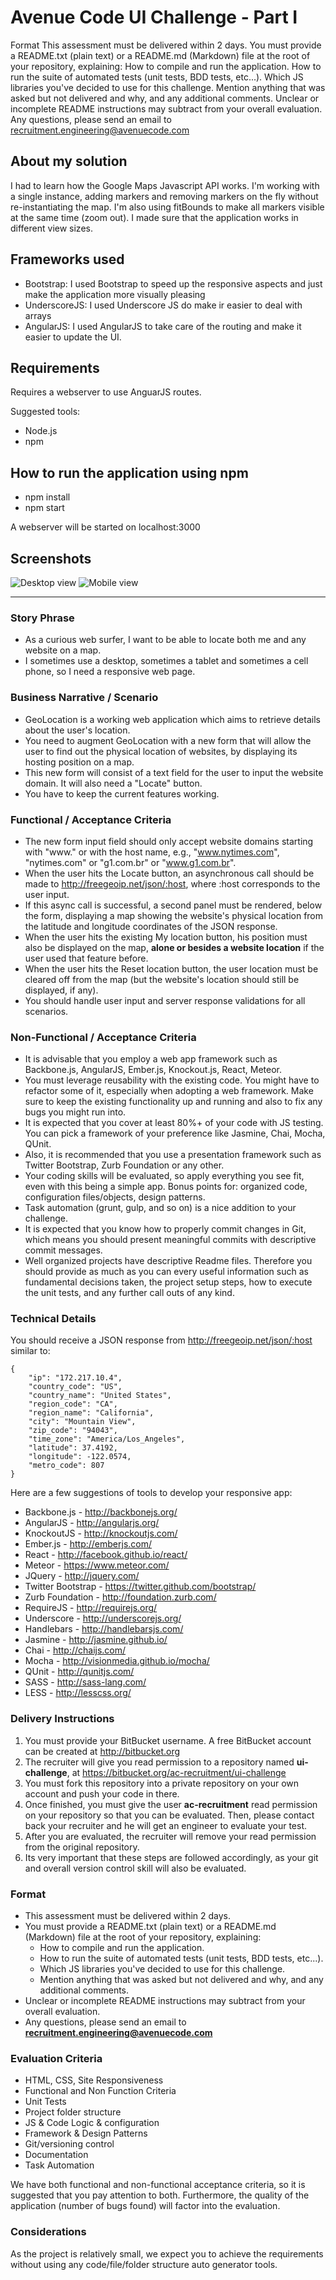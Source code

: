 # Avenue Code UI Challenge - Part I #


Format
This assessment must be delivered within 2 days.
You must provide a README.txt (plain text) or a README.md (Markdown) file at the root of your repository, explaining:
How to compile and run the application.
How to run the suite of automated tests (unit tests, BDD tests, etc...).
Which JS libraries you've decided to use for this challenge.
Mention anything that was asked but not delivered and why, and any additional comments.
Unclear or incomplete README instructions may subtract from your overall evaluation.
Any questions, please send an email to recruitment.engineering@avenuecode.com

## About my solution

I had to learn how the Google Maps Javascript API works. I'm working with a single instance, adding markers and removing markers on the fly without re-instantiating the map. I'm also using fitBounds to make all markers visible at the same time (zoom out). I made sure that the application works in different view sizes.

## Frameworks used

* Bootstrap: I used Bootstrap to speed up the responsive aspects and just make the application more visually pleasing
* UnderscoreJS: I used Underscore JS do make ir easier to deal with arrays
* AngularJS: I used AngularJS to take care of the routing and make it easier to update the UI.

## Requirements

Requires a webserver to use AnguarJS routes.

Suggested tools:

* Node.js
* npm

## How to run the application using npm

* npm install
* npm start

A webserver will be started on localhost:3000

## Screenshots

![Desktop view](./docs/img/geolocationapp-desktop.png)
![Mobile view](./docs/img/geolocationapp-mobile.png)

---

### Story Phrase ###
* As a curious web surfer, I want to be able to locate both me and any website on a map.
* I sometimes use a desktop, sometimes a tablet and sometimes a cell phone, so I need a responsive web page.

### Business Narrative / Scenario ###
* GeoLocation is a working web application which aims to retrieve details about the user's location. 
* You need to augment GeoLocation with a new form that will allow the user to find out the physical location of websites, by displaying its hosting position on a map. 
* This new form will consist of a text field for the user to input the website domain.  It will also need a "Locate" button.
* You have to keep the current features working.

### Functional / Acceptance Criteria ###
* The new form input field should only accept website domains starting with "www."  or with the host name, e.g., "www.nytimes.com", "nytimes.com" or "g1.com.br" or "www.g1.com.br".
* When the user hits the Locate button, an asynchronous call should be made to http://freegeoip.net/json/:host, where :host corresponds to the user input.
* If this async call is successful, a second panel must be rendered, below the form, displaying a map showing the website's physical location from the latitude and longitude coordinates of the JSON response.
* When the user hits the existing My location button, his position must also be displayed on the map, **alone or besides a website location** if the user used that feature before.
* When the user hits the Reset location button, the user location must be cleared off from the map (but the website's location should still be displayed, if any).
* You should handle user input and server response validations for all scenarios.


### Non-Functional / Acceptance Criteria ###
* It is advisable that you employ a web app framework such as Backbone.js, AngularJS, Ember.js, Knockout.js, React, Meteor.
* You must leverage reusability with the existing code. You might have to refactor some of it, especially when adopting a web framework. Make sure to keep the existing functionality up and running and also to fix any bugs you might run into.
* It is expected that you cover at least 80%+ of your code with JS testing. You can pick a framework of your preference like Jasmine, Chai, Mocha, QUnit.
* Also, it is recommended that you use a presentation framework such as Twitter Bootstrap, Zurb Foundation or any other.
* Your coding skills will be evaluated, so apply everything you see fit, even with this being a simple app. Bonus points for: organized code, configuration files/objects, design patterns.
* Task automation (grunt, gulp, and so on) is a nice addition to your challenge.
* It is expected that you know how to properly commit changes in Git, which means you should present meaningful commits with descriptive commit messages.
* Well organized projects have descriptive Readme files. Therefore you should provide as much as you can every useful information such as fundamental decisions taken, the project setup steps, how to execute the unit tests, and any further call outs of any kind.

### Technical Details ###
You should receive a JSON response from http://freegeoip.net/json/:host similar to:

```
{
    "ip": "172.217.10.4",
    "country_code": "US",
    "country_name": "United States",
    "region_code": "CA",
    "region_name": "California",
    "city": "Mountain View",
    "zip_code": "94043",
    "time_zone": "America/Los_Angeles",
    "latitude": 37.4192,
    "longitude": -122.0574,
    "metro_code": 807
}
```

Here are a few suggestions of tools to develop your responsive app:

* Backbone.js - http://backbonejs.org/
* AngularJS - http://angularjs.org/
* KnockoutJS - http://knockoutjs.com/
* Ember.js - http://emberjs.com/
* React - http://facebook.github.io/react/
* Meteor - https://www.meteor.com/
* JQuery - http://jquery.com/
* Twitter Bootstrap - https://twitter.github.com/bootstrap/
* Zurb Foundation - http://foundation.zurb.com/
* RequireJS - http://requirejs.org/
* Underscore - http://underscorejs.org/
* Handlebars - http://handlebarsjs.com/
* Jasmine - http://jasmine.github.io/
* Chai - http://chaijs.com/
* Mocha - http://visionmedia.github.io/mocha/
* QUnit - http://qunitjs.com/
* SASS - http://sass-lang.com/
* LESS - http://lesscss.org/

### Delivery Instructions ###

1. You must provide your BitBucket username. A free BitBucket account can be created at http://bitbucket.org
1. The recruiter will give you read permission to a repository named **ui-challenge**, at https://bitbucket.org/ac-recruitment/ui-challenge
1. You must fork this repository into a private repository on your own account and push your code in there.
1. Once finished, you must give the user **ac-recruitment** read permission on your repository so that you can be evaluated. Then, please contact back your recruiter and he will get an engineer to evaluate your test.
1. After you are evaluated, the recruiter will remove your read permission from the original repository.
1. Its very important that these steps are followed accordingly, as your git and overall version control skill will also be evaluated.

### Format ###

* This assessment must be delivered within 2 days.
* You must provide a README.txt (plain text) or a README.md (Markdown) file at the root of your repository, explaining:
    * How to compile and run the application.
    * How to run the suite of automated tests (unit tests, BDD tests, etc...).
    * Which JS libraries you've decided to use for this challenge.
    * Mention anything that was asked but not delivered and why, and any additional comments.
* Unclear or incomplete README instructions may subtract from your overall evaluation.
* Any questions, please send an email to **recruitment.engineering@avenuecode.com**


### Evaluation Criteria ###

* HTML, CSS, Site Responsiveness
* Functional and Non Function Criteria
* Unit Tests
* Project folder structure
* JS & Code Logic & configuration
* Framework & Design Patterns
* Git/versioning control
* Documentation
* Task Automation

We have both functional and non-functional acceptance criteria, so it is suggested that you pay attention to both. Furthermore, the quality of the application (number of bugs found) will factor into the evaluation.

### Considerations ###
As the project is relatively small, we expect you to achieve the requirements without using any code/file/folder structure auto generator tools.